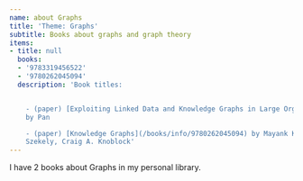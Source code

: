 ```yaml
---
name: about Graphs
title: 'Theme: Graphs'
subtitle: Books about graphs and graph theory
items:
- title: null
  books:
  - '9783319456522'
  - '9780262045094'
  description: 'Book titles:


    - (paper) [Exploiting Linked Data and Knowledge Graphs in Large Organisations](/books/info/9783319456522)
    by Pan

    - (paper) [Knowledge Graphs](/books/info/9780262045094) by Mayank Kejriwal, Pedro
    Szekely, Craig A. Knoblock'
---
```

I have 2 books about Graphs in my personal library.

